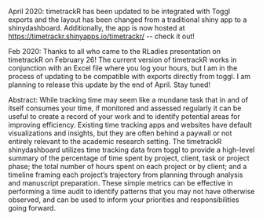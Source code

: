 April 2020: timetrackR has been updated to be integrated with Toggl exports and the layout has been changed from a traditional shiny app to a shinydashboard. Additionally, the app is now hosted at https://timetrackr.shinyapps.io/timetrackr/ -- check it out! 

Feb 2020: Thanks to all who came to the RLadies presentation on timetrackR on February 26! The current version of timetrackR works in conjunction with an Excel file where you log your hours, but I am in the process of updating to be compatible with exports directly from toggl. I am planning to release this update by the end of April. Stay tuned! 

Abstract: While tracking time may seem like a mundane task that in and of itself consumes your time, if monitored and assessed regularly it can be useful to create a record of your work and to identify potential areas for improving efficiency. Existing time tracking apps and websites have default visualizations and insights, but they are often behind a paywall or not entirely relevant to the academic research setting. The timetrackR shinydashboard utilizes time tracking data from toggl to provide a high-level summary of the percentage of time spent by project, client, task or project phase; the total number of hours spent on each project or by client; and a timeline framing each project’s trajectory from planning through analysis and manuscript preparation. These simple metrics can be effective in performing a time audit to identify patterns that you may not have otherwise observed, and can be used to inform your priorities and responsibilities going forward.
